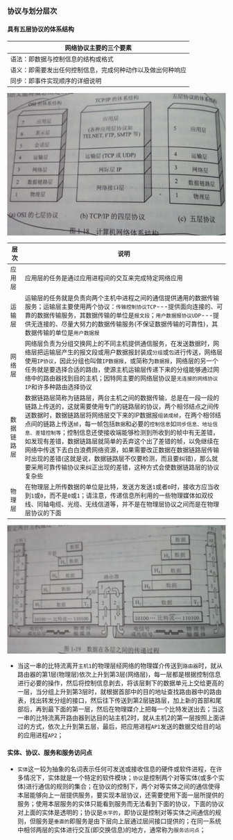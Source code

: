 ### 协议与划分层次
#### 具有五层协议的体系结构
|网络协议主要的三个要素|
|-------|
|语法：即数据与控制信息的结构或格式|
|语义：即需要发出任何控制信息，完成何种动作以及做出何种响应|
|同步：即事件实现顺序的详细说明|

![image](https://github.com/ningbaoqi/ComputerNetWork/blob/master/gif/c42465a3-820d-42a2-a574-0bd529a7c933.jpg)

|层次|说明|
|------|------|
|应用层|应用层的任务是通过应用进程间的交互来完成特定网络应用|
|运输层|运输层的任务就是负责向两个主机中进程之间的通信提供通用的数据传输服务；运输层主要使用两个协议：`传输控制协议TCP`---提供面向连接的、可靠的数据传输服务，其数据传输的单位是`报文段`；`用户数据报协议UDP`---提供无连接的、尽量大努力的数据传输服务(不保证数据传输的可靠性)，其数据传输的单位是`用户数据报`|
|网络层|网络层负责为分组交换网上的不同主机提供通信服务，在发送数据时，网络层把运输层产生的报文段或用户数据报封装成`分组`或`包`进行传送，网络层使用`IP协议`，因此分组也叫做`IP数据报`，或简称为`数据报`，网络层的另一个任务就是要选择合适的路由，使源主机运输层传递下来的分组能够通过网络中的路由器找到目的主机；因特网主要的网络层协议是`无连接的网络协议IP`和许多种路由选择协议|
|数据链路层|数据链路层简称为链路层，两台主机之间的数据传输，总是在一段一段的链路上传送的，这就需要使用专门的链路层的协议，两个相邻结点之间传送数据时，数据链路层将网络层交下来的IP数据报`组装成帧`，在两个相邻结点间的链路上传送`帧`，每一帧包括`数据`和必要的`控制信息`如`同步信息、地址信息、差错控制等`；控制信息还使接收端能够检测到所收到的帧中有无差错，如发现有差错，数据链路层就简单的丢弃这个出了差错的帧，以免继续在网络中传送下去白白浪费网络资源，如果需要改正数据在数据链路层传输时出现的差错(这就是说，数据链路层不仅要检测，而且要纠错)，那么就要采用可靠传输协议来纠正出现的差错，这种方式会使数据链路层的协议复杂些|
|物理层|在物理层上所传数据的单位是比特，发送方发送`1`或者`0`时，接收方应当收到`1`或`0`，而不是`0`或`1`；请注意，传递信息所利用的一些物理媒体如双绞线、同轴电缆、光缆、无线信道等，并不是在物理层协议之间而是在物理层协议的下面|

![image](https://github.com/ningbaoqi/ComputerNetWork/blob/master/gif/c6004564-5213-41aa-9d12-27c5e9b1f9c8.jpg)

+ 当这一串的比特流离开`主机1`的物理层经网络的物理媒介传送到`路由器`时，就从路由器的第1层(物理层)依次上升到第3层(网络层)，每一层都是根据控制信息进行必要的操作，然后将控制信息剥去，将该层剩下的数据单元上交给更高的一层，当分组上升到第3层时，就根据首部中的目的地址查找路由器中的路由表，找出转发分组的接口，然后往下传送到第2层链路层，加上新的首部和尾部后，再到最下面的第一层，然后在物理媒介上把每一个比特发送出去；当这一串的比特流离开路由器到达目的站主机2时，就从主机2的第一层按照上面讲过的方式，依次上升到第五层，最后，把应用进程`AP1`发送的数据交给目的站的应用进程`AP2`；

#### 实体、协议、服务和服务访问点
+ `实体`这一较为抽象的名词表示任何可发送或接收信息的硬件或软件进程，在许多情况下，实体就是一个特定的软件模块；`协议`是控制两个对等实体(或多个实体)进行通信的规则的集合；在协议的控制下，两个对等实体之间的通信使得本层能够向上一层提供服务，要实现本层协议，还需要使用下面一层所提供的服务；使用本层服务的实体只能看到服务而无法看到下面的协议，下面的协议对上面的实体是透明的；协议是`水平的`，即协议是控制对等实体之间通信的规则，但服务是`垂直的`即服务是由下层向上层通过层间接口提供的；在同一系统中相邻两层的实体进行交互(即交换信息)的地方，通常称为`服务访问点`；
